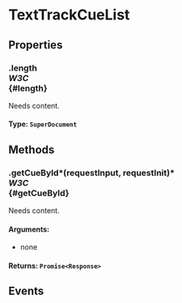 # TextTrackCueList

## Properties

### .length <div class="specs"><i>W3C</i></div> {#length}

Needs content.

#### **Type**: `SuperDocument`

## Methods

### .getCueById*(requestInput, requestInit)* <div class="specs"><i>W3C</i></div> {#getCueById}

Needs content.

#### **Arguments**:


 - none

#### **Returns**: `Promise<Response>`

## Events
